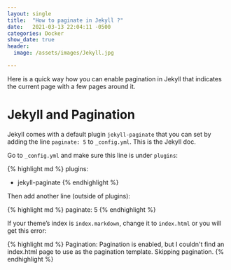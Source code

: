 ```yaml
---
layout: single
title:  "How to paginate in Jekyll ?"
date:   2021-03-13 22:04:11 -0500
categories: Docker
show_date: true 
header:
  image: /assets/images/Jekyll.jpg

---
```


Here is a quick way how you can enable pagination in Jekyll that indicates the current page with a few pages around it.

<h1 id="Jekyll and Pagination" >Jekyll and Pagination</h1>

Jekyll comes with a default plugin `jekyll-paginate` that you can set by adding the line `paginate: 5` to `_config.yml`. This is the Jekyll doc.

Go to `_config.yml` and make sure this line is under `plugins`:

{% highlight md %}
plugins:
  - jekyll-paginate
{% endhighlight %}

Then add another line (outside of plugins):

{% highlight md %}
paginate: 5
{% endhighlight %}

If your theme’s index is `index.markdown`, change it to `index.html` or you will get this error:

{% highlight md %}
Pagination: Pagination is enabled, but I couldn't find an index.html
page to use as the pagination template. Skipping pagination.
{% endhighlight %}
